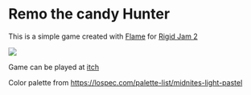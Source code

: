 # Remo the candy Hunter

This is a simple game created with [Flame](https://github.com/flame-engine/flame) for [Rigid Jam 2](https://itch.io/jam/rigidjam2)

![](https://img.itch.zone/aW1nLzMxMzMyNjkucG5n/original/lPN4K3.png)

Game can be played at [itch](https://cptblackpixel.itch.io/remo-the-candy-hunter)

Color palette from https://lospec.com/palette-list/midnites-light-pastel


